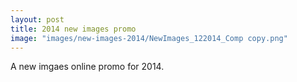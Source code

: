 ```yaml
---
layout: post
title: 2014 new images promo
image: "images/new-images-2014/NewImages_122014_Comp copy.png"
---
```

A new imgaes online promo for 2014.